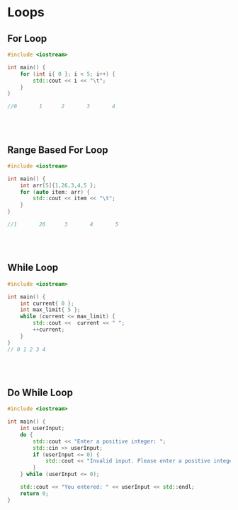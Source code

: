 # Loops

## For Loop

```cpp
#include <iostream>

int main() {
	for (int i{ 0 }; i < 5; i++) {
		std::cout << i << "\t";
	}
}

//0       1      2       3       4
```

<br>
<br>

## Range Based For Loop

```cpp
#include <iostream>

int main() {
	int arr[5]{1,26,3,4,5 };
	for (auto item: arr) {
		std::cout << item << "\t";
	}
}

//1       26      3       4       5
```

<br>
<br>

## While Loop

```cpp
#include <iostream>

int main() {
	int current{ 0 };
	int max_limit{ 5 };
	while (current <= max_limit) {
		std::cout <<  current << " ";
		++current;
	}
}
// 0 1 2 3 4
```

<br>
<br>

## Do While Loop

```cpp
#include <iostream>

int main() {
    int userInput;
    do {
        std::cout << "Enter a positive integer: ";
        std::cin >> userInput;
        if (userInput <= 0) {
            std::cout << "Invalid input. Please enter a positive integer.\n";
        }
    } while (userInput <= 0);

    std::cout << "You entered: " << userInput << std::endl;
    return 0;
}
```
